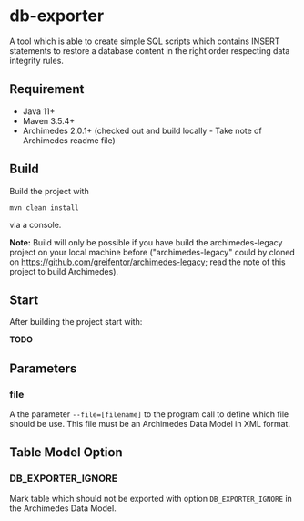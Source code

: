 # db-exporter

A tool which is able to create simple SQL scripts which contains INSERT statements to restore a database content in the 
right order respecting data integrity rules.

## Requirement

* Java 11+
* Maven 3.5.4+
* Archimedes 2.0.1+ (checked out and build locally - Take note of Archimedes readme file)


## Build

Build the project with 

```
mvn clean install
```

via a console.

**Note:** Build will only be possible if you have build the archimedes-legacy project on your local machine before 
("archimedes-legacy" could by cloned on https://github.com/greifentor/archimedes-legacy; read the note of this project 
to build Archimedes).


## Start

After building the project start with:

**TODO**


## Parameters

### file

A the parameter ``--file=[filename]`` to the program call to define which file should be use. This file must be an
Archimedes Data Model in XML format.


## Table Model Option

### DB_EXPORTER_IGNORE

Mark table which should not be exported with option ``DB_EXPORTER_IGNORE`` in the Archimedes Data Model.